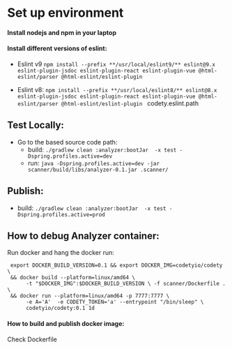 # Set up environment
#### Install nodejs and npm in your laptop
#### Install different versions of eslint:

* Eslint v9 ``` npm install --prefix **/usr/local/eslint9/** eslint@9.x eslint-plugin-jsdoc eslint-plugin-react eslint-plugin-vue @html-eslint/parser @html-eslint/eslint-plugin ```

* Eslint v8: ```npm install --prefix **/usr/local/eslint8/** eslint@8.x eslint-plugin-jsdoc eslint-plugin-react eslint-plugin-vue @html-eslint/parser @html-eslint/eslint-plugin ```
codety.eslint.path


## Test Locally:
* Go to the based source code path:
  * build: ` ./gradlew clean :analyzer:bootJar  -x test -Dspring.profiles.active=dev `
  * run: `java -Dspring.profiles.active=dev -jar scanner/build/libs/analyzer-0.1.jar .scanner/`

## Publish:
  * build: `./gradlew clean :analyzer:bootJar  -x test -Dspring.profiles.active=prod`

## How to debug Analyzer container:
Run docker and hang the docker run:
```
 export DOCKER_BUILD_VERSION=0.1 && export DOCKER_IMG=codetyio/codety \
 && docker build --platform=linux/amd64 \
      -t "$DOCKER_IMG":$DOCKER_BUILD_VERSION \ -f scanner/Dockerfile . \
 && docker run --platform=linux/amd64 -p 7777:7777 \
      -e A='A'  -e CODETY_TOKEN='a' --entrypoint "/bin/sleep" \
      codetyio/codety:0.1 1d

```

#### How to build and publish docker image:
Check Dockerfile 

